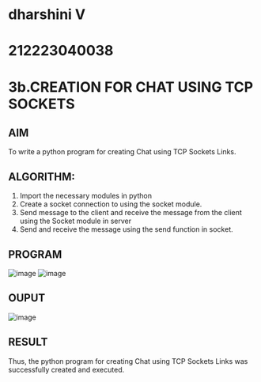 # dharshini V
# 212223040038
# 3b.CREATION FOR CHAT USING TCP SOCKETS
## AIM
To write a python program for creating Chat using TCP Sockets Links.
## ALGORITHM:
1. Import the necessary modules in python
2. Create a socket connection to using the socket module.
3. Send message to the client and receive the message from the client using the Socket module in
 server
4. Send and receive the message using the send function in socket.
## PROGRAM
![image](https://github.com/dharsh-create/3b_CHAT_USING_TCP_SOCKETS/assets/144217078/1e969962-d03e-4944-b16b-b8302aa6af1f)
![image](https://github.com/dharsh-create/3b_CHAT_USING_TCP_SOCKETS/assets/144217078/d43b6ad2-d674-4352-9ce2-2e669dfc916d)


## OUPUT
![image](https://github.com/dharsh-create/3b_CHAT_USING_TCP_SOCKETS/assets/144217078/ec4bbfcc-b5de-43b8-ab50-f659a25ccbf7)

## RESULT
Thus, the python program for creating Chat using TCP Sockets Links was successfully 
created and executed.
